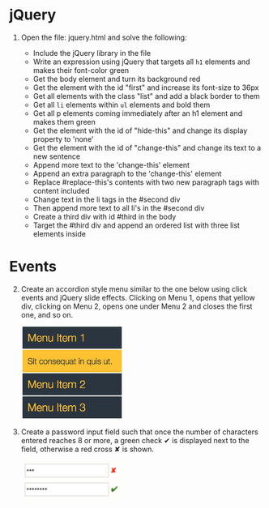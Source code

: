 # jQuery

1. Open the file: jquery.html and solve the following:

	* Include the jQuery library in the file
	* Write an expression using jQuery that targets all `h1` elements and makes their font-color green
	* Get the body element and turn its background red
	* Get the element with the id "first" and increase its font-size to 36px
	* Get all elements with the class "list" and add a black border to them
	* Get all `li` elements within `ul` elements and bold them
	* Get all p elements coming immediately after an h1 element and makes them green
	* Get the element with the id of "hide-this" and change its display property to 'none'
	* Get the element with the id of "change-this" and change its text to a new sentence
	* Append more text to the 'change-this' element
	* Append an extra paragraph to the 'change-this' element
	* Replace #replace-this's contents with two new paragraph tags with content included
	* Change text in the li tags in the #second div
	* Then append more text to all li's in the #second div
	* Create a third div with id #third in the body
	* Target the #third div and append an ordered list with three list elements inside

# Events

2. Create an accordion style menu similar to the one below using click events and jQuery slide effects. Clicking on Menu 1, opens that yellow div, clicking on Menu 2, opens one under Menu 2 and closes the first one, and so on.

	<img src="images/1.png" width="200" />
	
	
3. Create a password input field such that once the number of characters entered reaches 8 or more, a green check <span id="check">✔</span> is displayed next to the field, otherwise a red cross <span id="cross">✘</span> is shown.

    <img src="images/2.png" width="200" />
    
